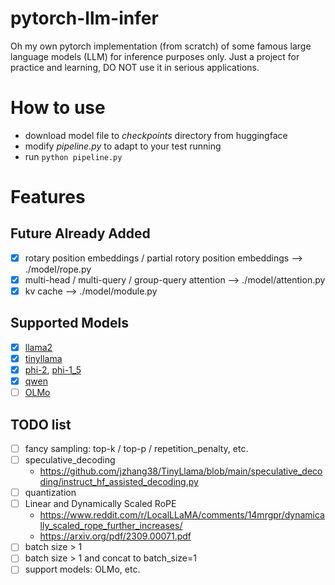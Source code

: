 # pytorch-llm-infer

Oh my own pytorch implementation (from scratch) of some famous large language models (LLM) for inference purposes only. Just a project for practice and learning, DO NOT use it in serious applications.

# How to use

- download model file to *checkpoints* directory from huggingface
- modify *pipeline.py* to adapt to your test running
- run `python pipeline.py`


# Features
##  Future Already Added

- [x] rotary position embeddings / partial rotory position embeddings --> ./model/rope.py
- [x] multi-head / multi-query / group-query attention --> ./model/attention.py
- [x] kv cache --> ./model/module.py

## Supported Models
- [x] [llama2](https://huggingface.co/meta-llama)
- [x] [tinyllama](https://huggingface.co/TinyLlama/TinyLlama-1.1B-Chat-v1.0)
- [x] [phi-2](https://huggingface.co/microsoft/phi-2), [phi-1_5](https://huggingface.co/microsoft/phi-1_5)
- [x] [qwen](https://huggingface.co/Qwen)
- [ ] [OLMo](https://huggingface.co/allenai/OLMo-1B)

## TODO list
- [ ] fancy sampling: top-k / top-p / repetition_penalty, etc.
- [ ] speculative_decoding
    - https://github.com/jzhang38/TinyLlama/blob/main/speculative_decoding/instruct_hf_assisted_decoding.py
- [ ] quantization
- [ ] Linear and Dynamically Scaled RoPE
    - https://www.reddit.com/r/LocalLLaMA/comments/14mrgpr/dynamically_scaled_rope_further_increases/
    - https://arxiv.org/pdf/2309.00071.pdf
- [ ] batch size > 1
- [ ] batch size > 1 and concat to batch_size=1
- [ ] support models: OLMo, etc.